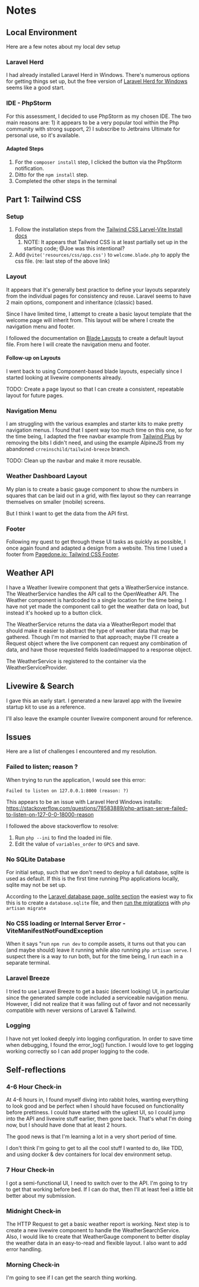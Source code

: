 # Notes

## Local Environment

Here are a few notes about my local dev setup

### Laravel Herd

I had already installed Laravel Herd in Windows. There's numerous options for getting things set up, but the free 
version of [Laravel Herd for Windows](https://herd.laravel.com/windows) seems like a good start.

### IDE - PhpStorm

For this assessment, I decided to use PhpStorm as my chosen IDE. The two main reasons are: 1) it appears to be a very
popular tool within the Php community with strong support, 2) I subscribe to Jetbrains Ultimate for personal use, so
it's available.

#### Adapted Steps

1) For the `composer install` step, I clicked the button via the PhpStorm notification.
2) Ditto for the `npm install` step.
3) Completed the other steps in the terminal

## Part 1: Tailwind CSS 

### Setup

1) Follow the installation steps from the [Tailwind CSS Larvel-Vite Install docs](https://tailwindcss.com/docs/installation/framework-guides/laravel/vite)
   1) NOTE: It appears that Tailwind CSS is at least partially set up in the starting code; @Joe was this intentional?
2) Add `@vite('resources/css/app.css')` to `welcome.blade.php` to apply the css file. (re: last step of the above link)

### Layout

It appears that it's generally best practice to define your layouts separately from the individual pages for consistency
and reuse. Laravel seems to have 2 main options, component and inheritance (classic) based. 

Since I have limited time, I attempt to create a basic layout template that the welcome page will inherit from. This
layout will be where I create the navigation menu and footer.

I followed the documentation on [Blade Layouts](https://laravel.com/docs/12.x/blade#layouts-using-template-inheritance) 
to create a default layout file. From here I will create the navigation menu and footer.

#### Follow-up on Layouts

I went back to using Component-based blade layouts, especially since I started looking at livewire components already.

TODO: Create a page layout so that I can create a consistent, repeatable layout for future pages.

### Navigation Menu

I am struggling with the various examples and starter kits to make pretty navigation menus. I found that I spent way too
much time on this one, so for the time being, I adapted the free navbar example from [Tailwind Plus](https://tailwindcss.com/plus/ui-blocks/application-ui/navigation/navbars)
by removing the bits I didn't need, and using the example AlpineJS from my abandoned `crreinschild/tailwind-breeze`
branch.

TODO: Clean up the navbar and make it more reusable.

### Weather Dashboard Layout

My plan is to create a basic gauge component to show the numbers in squares that can be laid out in a grid, with flex
layout so they can rearrange themselves on smaller (mobile) screens.

But I think I want to get the data from the API first.

### Footer

Following my quest to get through these UI tasks as quickly as possible, I once again found and adapted a design from a
website. This time I used a footer from [Pagedone.io: Tailwind CSS Footer](https://pagedone.io/blocks/marketing/footer).

## Weather API

I have a Weather livewire component that gets a WeatherService instance. The WeatherService handles the API call to the
OpenWeather API. The Weather component is hardcoded to a single location for the time being. I have not yet made the
component call to get the weather data on load, but instead it's hooked up to a button click.

The WeatherService returns the data via a WeatherReport model that should make it easier to abstract the type of weather
data that may be gathered. Though I'm not married to that approach; maybe I'll create a Request object where the live
component can request any combination of data, and have those requested fields loaded/mapped to a response object.

The WeatherService is registered to the container via the WeatherServiceProvider.

## Livewire & Search

I gave this an early start. I generated a new laravel app with the livewire startup kit to use as a reference.

I'll also leave the example counter livewire component around for reference.

## Issues

Here are a list of challenges I encountered and my resolution.

### Failed to listen; reason ?

When trying to run the application, I would see this error:

`Failed to listen on 127.0.0.1:8000 (reason: ?)`

This appears to be an issue with Laravel Herd Windows installs: 
https://stackoverflow.com/questions/78583889/php-artisan-serve-failed-to-listen-on-127-0-0-18000-reason

I followed the above stackoverflow to resolve:

1) Run `php --ini` to find the loaded ini file.
2) Edit the value of `variables_order` to `GPCS` and save.

### No SQLite Database

For initial setup, such that we don't need to deploy a full database, sqlite is used as default. If this is the first
time running Php applications locally, sqlite may not be set up.

According to the [Laravel database page, sqlite section](https://laravel.com/docs/12.x/database#sqlite-configuration)
the easiest way to fix this is to create a `database.sqlite` file, and then 
[run the migrations](https://laravel.com/docs/12.x/migrations#running-migrations) with `php artisan migrate`

### No CSS loading or Internal Server Error - ViteManifestNotFoundException  

When it says "run `npm run dev` to compile assets, it turns out that you can (and maybe should) leave it running while
also running `php artisan serve`. I suspect there is a way to run both, but for the time being, I run each in a separate
terminal.

### Laravel Breeze 

I tried to use Laravel Breeze to get a basic (decent looking) UI, in particular since the generated sample code
included a serviceable navigation menu. However, I did not realize that it was falling out of favor and not necessarily
compatible with never versions of Laravel & Tailwind.

### Logging

I have not yet looked deeply into logging configuration. In order to save time when debugging, I found the error_log()
function. I would love to get logging working correctly so I can add proper logging to the code.

## Self-reflections

### 4-6 Hour Check-in

At 4-6 hours in, I found myself diving into rabbit holes, wanting everything to look good and be perfect when I should
have focused on functionality before prettiness. I could have started with the ugliest UI, so I could jump into the API
and livewire stuff earlier, then gone back.  That's what I'm doing now, but I should have done that at least 2 hours.

The good news is that I'm learning a lot in a very short period of time.

I don't think I'm going to get to all the cool stuff I wanted to do, like TDD, and using docker & dev containers for 
local dev environment setup.

### 7 Hour Check-in

I got a semi-functional UI, I need to switch over to the API. I'm going to try to get that working before bed. If I can
do that, then I'll at least feel a little bit better about my submission.

### Midnight Check-in

The HTTP Request to get a basic weather report is working. Next step is to create a new livewire component to handle the
WeatherSearchService. Also, I would like to create that WeatherGauge component to better display the weather data in an
easy-to-read and flexible layout. I also want to add error handling. 

### Morning Check-in

I'm going to see if I can get the search thing working.
